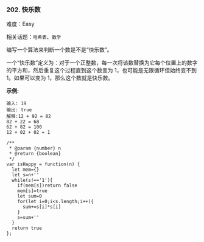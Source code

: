 ### 202. 快乐数

难度：Easy

相关话题：`哈希表`、`数学`

编写一个算法来判断一个数是不是&ldquo;快乐数&rdquo;。



一个&ldquo;快乐数&rdquo;定义为：对于一个正整数，每一次将该数替换为它每个位置上的数字的平方和，然后重复这个过程直到这个数变为 1，也可能是无限循环但始终变不到 1。如果可以变为 1，那么这个数就是快乐数。



**示例:** 



```
输入: 19
输出: true
解释:12 + 92 = 82
82 + 22 = 68
62 + 82 = 100
12 + 02 + 02 = 1
```

```
/**
 * @param {number} n
 * @return {boolean}
 */
var isHappy = function(n) {
  let mem={}
  let s=n+''
  while(s!=='1'){
    if(mem[s])return false
    mem[s]=true
    let sum=0
    for(let i=0;i<s.length;i++){
      sum+=s[i]*s[i]
    }
    s=sum+''
  }
  return true
};
```

